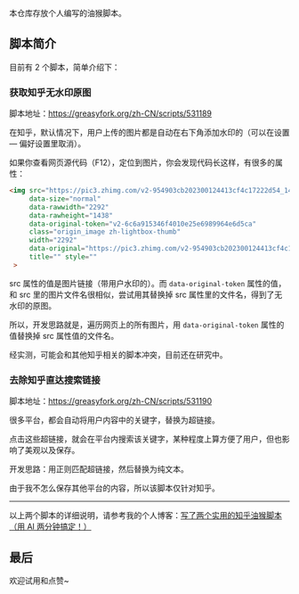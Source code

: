 本仓库存放个人编写的油猴脚本。

## 脚本简介

目前有 2 个脚本，简单介绍下：



### 获取知乎无水印原图

脚本地址：https://greasyfork.org/zh-CN/scripts/531189

在知乎，默认情况下，用户上传的图片都是自动在右下角添加水印的（可以在设置 — 偏好设置里取消）。

如果你查看网页源代码（F12），定位到图片，你会发现代码长这样，有很多的属性：

```html
<img src="https://pic3.zhimg.com/v2-954903cb202300124413cf4c17222d54_1440w.jpg" 
     data-size="normal" 
     data-rawwidth="2292" 
     data-rawheight="1438" 
     data-original-token="v2-6c6a915346f4010e25e6989964e6d5ca" 
     class="origin_image zh-lightbox-thumb" 
     width="2292" 
     data-original="https://pic3.zhimg.com/v2-954903cb202300124413cf4c17222d54_r.jpg" 
     title="" style=""
 >
```

src 属性的值是图片链接（带用户水印的）。而 `data-original-token` 属性的值，和 src 里的图片文件名很相似，尝试用其替换掉 src 属性里的文件名，得到了无水印的原图。

所以，开发思路就是，遍历网页上的所有图片，用 `data-original-token` 属性的值替换掉 src 属性值的文件名。

经实测，可能会和其他知乎相关的脚本冲突，目前还在研究中。



### 去除知乎直达搜索链接

脚本地址：https://greasyfork.org/zh-CN/scripts/531190

很多平台，都会自动将用户内容中的关键字，替换为超链接。

点击这些超链接，就会在平台内搜索该关键字，某种程度上算方便了用户，但也影响了美观以及保存。

开发思路：用正则匹配超链接，然后替换为纯文本。

由于我不怎么保存其他平台的内容，所以该脚本仅针对知乎。

---

以上两个脚本的详细说明，请参考我的个人博客：[写了两个实用的知乎油猴脚本（用 AI 两分钟搞定！） ](https://www.peterjxl.com/Browser/Tampermonkey-scripts/Two-scripts-for-zhihu-write-by-myself)



## 最后

欢迎试用和点赞~